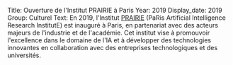 Title: Ouverture de l'Institut PRAIRIE à Paris
Year: 2019
Display_date: 2019
Group: Culturel
Text: En 2019, l'Institut [PRAIRIE](https://prairie-institute.fr) (PaRis Artificial Intelligence Research InstitutE) est inauguré à Paris, en partenariat avec des acteurs majeurs de l'industrie et de l'académie. Cet institut vise à promouvoir l'excellence dans le domaine de l'IA et à développer des technologies innovantes en collaboration avec des entreprises technologiques et des universités.

